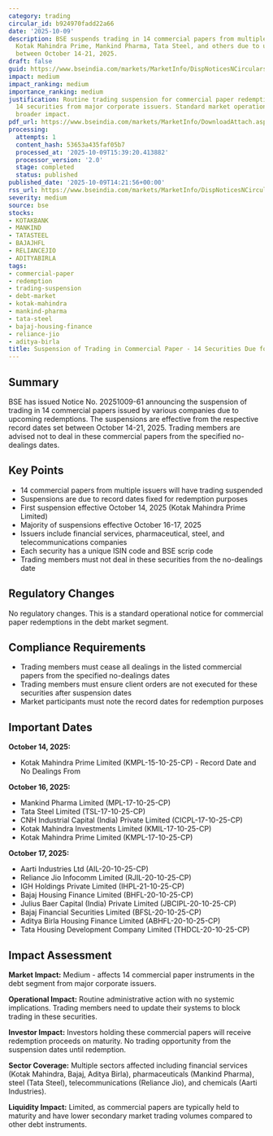 ```yaml
---
category: trading
circular_id: b924970fadd22a66
date: '2025-10-09'
description: BSE suspends trading in 14 commercial papers from multiple issuers including
  Kotak Mahindra Prime, Mankind Pharma, Tata Steel, and others due to upcoming redemptions
  between October 14-21, 2025.
draft: false
guid: https://www.bseindia.com/markets/MarketInfo/DispNoticesNCirculars.aspx?Noticeid={E0E16545-C2DD-43EA-8095-3EF7976531D9}&noticeno=20251009-61&dt=10/09/2025&icount=61&totcount=64&flag=0
impact: medium
impact_ranking: medium
importance_ranking: medium
justification: Routine trading suspension for commercial paper redemptions affecting
  14 securities from major corporate issuers. Standard market operation with limited
  broader impact.
pdf_url: https://www.bseindia.com/markets/MarketInfo/DownloadAttach.aspx?id=20251009-61&attachedId=
processing:
  attempts: 1
  content_hash: 53653a435faf05b7
  processed_at: '2025-10-09T15:39:20.413882'
  processor_version: '2.0'
  stage: completed
  status: published
published_date: '2025-10-09T14:21:56+00:00'
rss_url: https://www.bseindia.com/markets/MarketInfo/DispNoticesNCirculars.aspx?Noticeid={E0E16545-C2DD-43EA-8095-3EF7976531D9}&noticeno=20251009-61&dt=10/09/2025&icount=61&totcount=64&flag=0
severity: medium
source: bse
stocks:
- KOTAKBANK
- MANKIND
- TATASTEEL
- BAJAJHFL
- RELIANCEJIO
- ADITYABIRLA
tags:
- commercial-paper
- redemption
- trading-suspension
- debt-market
- kotak-mahindra
- mankind-pharma
- tata-steel
- bajaj-housing-finance
- reliance-jio
- aditya-birla
title: Suspension of Trading in Commercial Paper - 14 Securities Due for Redemption
---
```


## Summary

BSE has issued Notice No. 20251009-61 announcing the suspension of trading in 14 commercial papers issued by various companies due to upcoming redemptions. The suspensions are effective from the respective record dates set between October 14-21, 2025. Trading members are advised not to deal in these commercial papers from the specified no-dealings dates.

## Key Points

- 14 commercial papers from multiple issuers will have trading suspended
- Suspensions are due to record dates fixed for redemption purposes
- First suspension effective October 14, 2025 (Kotak Mahindra Prime Limited)
- Majority of suspensions effective October 16-17, 2025
- Issuers include financial services, pharmaceutical, steel, and telecommunications companies
- Each security has a unique ISIN code and BSE scrip code
- Trading members must not deal in these securities from the no-dealings date

## Regulatory Changes

No regulatory changes. This is a standard operational notice for commercial paper redemptions in the debt market segment.

## Compliance Requirements

- Trading members must cease all dealings in the listed commercial papers from the specified no-dealings dates
- Trading members must ensure client orders are not executed for these securities after suspension dates
- Market participants must note the record dates for redemption purposes

## Important Dates

**October 14, 2025:**
- Kotak Mahindra Prime Limited (KMPL-15-10-25-CP) - Record Date and No Dealings From

**October 16, 2025:**
- Mankind Pharma Limited (MPL-17-10-25-CP)
- Tata Steel Limited (TSL-17-10-25-CP)
- CNH Industrial Capital (India) Private Limited (CICPL-17-10-25-CP)
- Kotak Mahindra Investments Limited (KMIL-17-10-25-CP)
- Kotak Mahindra Prime Limited (KMPL-17-10-25-CP)

**October 17, 2025:**
- Aarti Industries Ltd (AIL-20-10-25-CP)
- Reliance Jio Infocomm Limited (RJIL-20-10-25-CP)
- IGH Holdings Private Limited (IHPL-21-10-25-CP)
- Bajaj Housing Finance Limited (BHFL-20-10-25-CP)
- Julius Baer Capital (India) Private Limited (JBCIPL-20-10-25-CP)
- Bajaj Financial Securities Limited (BFSL-20-10-25-CP)
- Aditya Birla Housing Finance Limited (ABHFL-20-10-25-CP)
- Tata Housing Development Company Limited (THDCL-20-10-25-CP)

## Impact Assessment

**Market Impact:** Medium - affects 14 commercial paper instruments in the debt segment from major corporate issuers.

**Operational Impact:** Routine administrative action with no systemic implications. Trading members need to update their systems to block trading in these securities.

**Investor Impact:** Investors holding these commercial papers will receive redemption proceeds on maturity. No trading opportunity from the suspension dates until redemption.

**Sector Coverage:** Multiple sectors affected including financial services (Kotak Mahindra, Bajaj, Aditya Birla), pharmaceuticals (Mankind Pharma), steel (Tata Steel), telecommunications (Reliance Jio), and chemicals (Aarti Industries).

**Liquidity Impact:** Limited, as commercial papers are typically held to maturity and have lower secondary market trading volumes compared to other debt instruments.